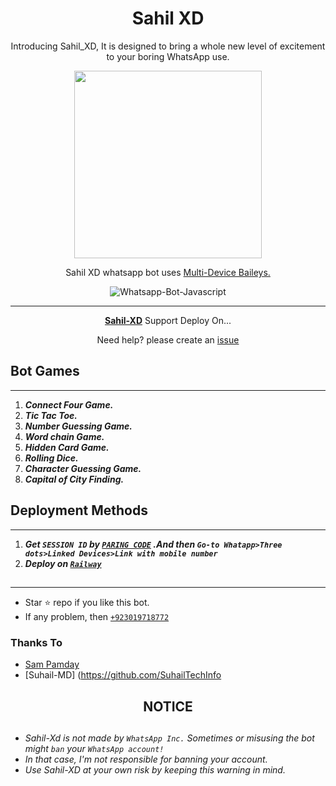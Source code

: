  <h1 align="center"> Sahil XD </h1> 
<p align="center"> Introducing Sahil_XD, It is designed to bring a whole new level of excitement to your boring WhatsApp use. </p>

<p align="center">
  <a href="https://youtube.com/@gulesahil">
    <img alt="" height="300" src="https://telegra.ph/Thumbnail-02-01-2">
  </a>
</p>
    
  </a>




<p align="center"> Sahil XD whatsapp bot uses
  <a href="https://github.com/adiwajshing/Baileys">Multi-Device Baileys.</a>
</p>
<p align="center">
  <img title="Whatsapp-Bot-Javascript" src="https://img.shields.io/badge/Javascript-363303?style=for-the-badge&logo=javascript&logoColor=c6c631"></img>
</p>

---

<p align="center">
  <a href="[https://github.com/Waqasarshad1/Gul...git"><b>Sahil-XD</b></a> Support Deploy On...
</p>


</p>
<p align="center">Need help? please create an <a href="https://github.com/Waqasarshad1/Gul.../issues">issue</a></p>

 



## Bot Games
---
1. ***Connect Four Game.***
2.  ***Tic Tac Toe.***
3.  ***Number Guessing Game.***
4.  ***Word chain Game.***
5.  ***Hidden Card Game.***
6.  ***Rolling Dice.***
7.  ***Character Guessing Game.***
8.  ***Capital of City Finding.***
##


 




    
   
## Deployment Methods
---
1.  ***Get `SESSION ID` by [`PARING CODE`](https://replit.com/@vickywaince/Pairing-code-whatsapp#index.js) .And then `Go-to Whatapp>Three dots>Linked Devices>Link with mobile number`***
8.  ***Deploy on [`Railway`](https://railway.app?referralCode=Ftlbf6)***
##
---


- Star ⭐ repo if you like this bot.
- If any problem, then [`+923019718772`](https://wa.me/923019718772)


### Thanks To
- [Sam Pamday](https://github.com/Sampandey001) 
- [Suhail-MD] (https://github.com/SuhailTechInfo


<h2 align="center">  NOTICE
</h2>
   
## 
- *Sahil-Xd is not made by `WhatsApp Inc.` Sometimes or misusing the bot might `ban` your `WhatsApp account!`*
- *In that case, I'm not responsible for banning your account.*
- *Use Sahil-XD at your own risk by keeping this warning in mind.*